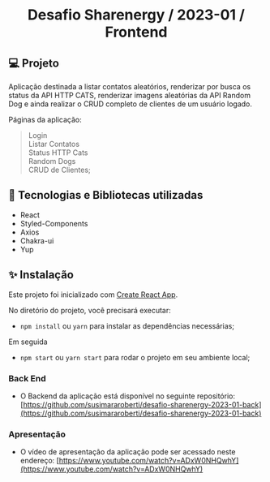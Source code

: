 <h1 align="center">Desafio Sharenergy / 2023-01 / Frontend</h1>

## 💻 Projeto

Aplicação destinada a listar contatos aleatórios, renderizar por busca os status da API HTTP CATS, renderizar imagens aleatórias da API Random Dog e ainda realizar o CRUD completo de clientes de um usuário logado.

Páginas da aplicação:

> Login<br>
> Listar Contatos<br>
> Status HTTP Cats<br>
> Random Dogs<br>
> CRUD de Clientes;

## 🔨 Tecnologias e Bibliotecas utilizadas

- React
- Styled-Components
- Axios
- Chakra-ui
- Yup

## ✨ Instalação

Este projeto foi inicializado com [Create React App](https://github.com/facebook/create-react-app).

No diretório do projeto, você precisará executar:

- `npm install` ou `yarn` para instalar as dependências necessárias;

Em seguida

- `npm start` ou `yarn start` para rodar o projeto em seu ambiente local;

### Back End

- O Backend da aplicação está disponível no seguinte repositório: [https://github.com/susimararoberti/desafio-sharenergy-2023-01-back](https://github.com/susimararoberti/desafio-sharenergy-2023-01-back)

### Apresentação

- O vídeo de apresentação da aplicação pode ser acessado neste endereço: [https://www.youtube.com/watch?v=ADxW0NHQwhY](https://www.youtube.com/watch?v=ADxW0NHQwhY)
